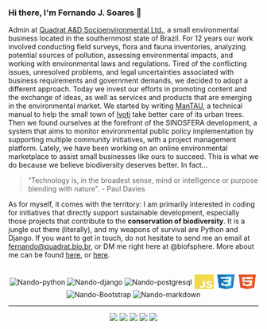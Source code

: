 ### Hi there, I'm Fernando J. Soares 👋

Admin at [Quadrat A&D Socioenvironmental Ltd.](http://www.quadrat.bio.br), a small environmental business located in the southernmost state of Brazil. For 12 years our work involved conducting field surveys, flora and fauna inventories, analyzing potential sources of pollution, assessing environmental impacts, and working with environmental laws and regulations. Tired of the conflicting issues, unresolved problems, and legal uncertainties associated with business requirements and government demands, we decided to adopt a different approach. Today we invest our efforts in promoting content and the exchange of ideas, as well as services and products that are emerging in the environmental market. We started by writing [ManTAU](https://github.com/biofsphere/mantau-ivoti), a technical manual to help the small town of [Ivoti](https://www.ivoti.rs.gov.br) take better care of its urban trees. Then we found ourselves at the forefront of the SINOSFERA development, a system that aims to monitor environmental public policy implementation by supporting multiple community initiatives, with a project management platform. Lately, we have been working on an online environmental marketplace to assist small businesses like ours to succeed. This is what we do because we believe biodiversity deserves better. In fact...

> “Technology is, in the broadest sense, mind or intelligence or purpose blending with nature". - Paul Davies
 
As for myself, it comes with the territory: I am primarily interested in coding for initiatives that directly support sustainable development, especially those projects that contribute to the **conservation of biodiversity**. It is a jungle out there (literally), and my weapons of survival are Python and Django. If you want to get in touch, do not hesitate to send me an email at fernando@quadrat.bio.br, or DM me right here at @biofsphere. More about me can be found [here](https://biofsphere.github.io/resume/FJSCVENGLISH20230915.pdf), or [here](https://www.escavador.com/sobre/5123068/fernando-jaeger-soares).
  
<!--
<div align="center">
  <a href="https://github.com/biofsphere">
  <img height="180em" width="45%" src="https://github-readme-stats.vercel.app/api?username=biofsphere&show_icons=true&theme=gotham&include_all_commits=true&count_private=true"/>
  <img height="180em" width="45%" src="https://github-readme-stats.vercel.app/api/top-langs/?username=biofsphere&layout=compact&langs_count=7&theme=gotham"/>
</div>
-->

<div style="display: inline_block" align="center"><br>
  
  <img align="center" alt="Nando-python" height="30" width="40" src="https://cdn.jsdelivr.net/gh/devicons/devicon/icons/python/python-original.svg" />
  <img align="center" alt="Nando-django" height="30" width="40" src="https://cdn.jsdelivr.net/gh/devicons/devicon/icons/django/django-plain.svg" />
  <img align="center" alt="Nando-postgresql" height="30" width="40" src="https://cdn.jsdelivr.net/gh/devicons/devicon/icons/postgresql/postgresql-plain.svg" />
  <img align="center" alt="Nando-Js" height="30" width="40" src="https://raw.githubusercontent.com/devicons/devicon/master/icons/javascript/javascript-plain.svg" />
  <img align="center" alt="Nando-CSS" height="30" width="40" src="https://raw.githubusercontent.com/devicons/devicon/master/icons/css3/css3-original.svg" />
  <img align="center" alt="Nando-HTML" height="30" width="40" src="https://raw.githubusercontent.com/devicons/devicon/master/icons/html5/html5-original.svg" />  
  <img align="center" alt="Nando-Bootstrap" height="30" width="40" src="https://cdn.jsdelivr.net/gh/devicons/devicon/icons/bootstrap/bootstrap-plain.svg" />
  <img align="center" alt="Nando-markdown" height="30" width="40" src="https://cdn.jsdelivr.net/gh/devicons/devicon/icons/markdown/markdown-original.svg" />
  
 </div>
  
  ---
  
<div align="center"> 
  <a href="https://www.instagram.com/biofsphere/" target="_blank"><img src="https://img.shields.io/badge/-Instagram-%23E4405F?style=for-the-badge&logo=instagram&logoColor=white" target="_blank"></a>
  <a href = "mailto:biofsdev@gmail.com"><img src="https://img.shields.io/badge/-Gmail-%23333?style=for-the-badge&logo=gmail&logoColor=white" target="_blank"></a> 
  <a href="https://www.linkedin.com/in/fsoares" target="_blank"><img src="https://img.shields.io/badge/LinkedIn-0077B5?style=for-the-badge&logo=linkedin&logoColor=white"></a>
  <a href="https://stackoverflow.com/users/5583082/fernando-soares" target="_blank"><img src="https://img.shields.io/badge/Stack_Overflow-FE7A16?style=for-the-badge&logo=stack-overflow&logoColor=white"></a>
  <a href="https://medium.com/@BIOFSOARES" target="_blank"><img src="https://img.shields.io/badge/Medium-12100E?style=for-the-badge&logo=medium&logoColor=white"></a>
 
</div>



<!---
biofsphere/biofsphere is a ✨ special ✨ repository because its `README.md` (this file) appears on your GitHub profile.
You can click the Preview link to take a look at your changes.
--->
